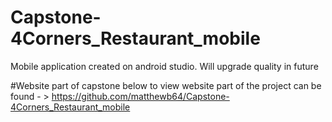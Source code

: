 # Capstone-4Corners_Restaurant_mobile
Mobile application created on android studio. Will upgrade quality in future


#Website part of capstone below 
to view website part of the project can be found - > https://github.com/matthewb64/Capstone-4Corners_Restaurant_mobile
